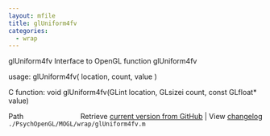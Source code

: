 ```yaml
---
layout: mfile
title: glUniform4fv
categories:
  - wrap
---
```


glUniform4fv  Interface to OpenGL function glUniform4fv

usage:  glUniform4fv\( location, count, value \)

C function:  void glUniform4fv\(GLint location, GLsizei count, const GLfloat\* value\)


<div class="code_header" style="text-align:right;">
  <span style="float:left;">Path&nbsp;&nbsp;</span> <span class="counter">Retrieve <a href=
  "https://raw.github.com/Psychtoolbox-3/Psychtoolbox-3/beta/./PsychOpenGL/MOGL/wrap/glUniform4fv.m">current version from GitHub</a> | View <a href=
  "https://github.com/Psychtoolbox-3/Psychtoolbox-3/commits/beta/./PsychOpenGL/MOGL/wrap/glUniform4fv.m">changelog</a></span>
</div>
<div class="code">
  <code>./PsychOpenGL/MOGL/wrap/glUniform4fv.m</code>
</div>
